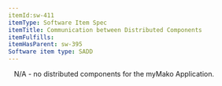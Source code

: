 ```yaml
---
itemId:sw-411
itemType: Software Item Spec
itemTitle: Communication between Distributed Components
itemFulfills: 
itemHasParent: sw-395
Software item type: SADD
---
```

 
 N/A - no distributed components for the myMako Application.